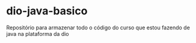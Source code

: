 # dio-java-basico
Repositório para armazenar todo o código do curso que estou fazendo de java na plataforma da dio
